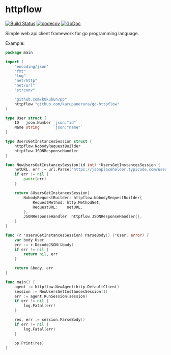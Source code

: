 # httpflow

[![Build Status](https://travis-ci.org/karupanerura/go-httpflow.svg?branch=master)](https://travis-ci.org/karupanerura/go-httpflow)
[![codecov](https://codecov.io/gh/karupanerura/go-httpflow/branch/master/graph/badge.svg)](https://codecov.io/gh/karupanerura/go-httpflow)
[![GoDoc](https://godoc.org/github.com/karupanerura/go-httpflow?status.svg)](http://godoc.org/github.com/karupanerura/go-httpflow)

Simple web api client framework for go programming language.

Example:

```go
package main

import (
	"encoding/json"
	"fmt"
	"log"
	"net/http"
	"net/url"
	"strconv"

	"github.com/k0kubun/pp"
	httpflow "github.com/karupanerura/go-httpflow"
)

type User struct {
	ID   json.Number `json:"id"`
	Name string      `json:"name"`
}

type UsersGetInstancesSession struct {
	httpflow.NobodyRequestBuilder
	httpflow.JSONResponseHandler
}

func NewUsersGetInstancesSession(id int) *UsersGetInstancesSession {
	netURL, err := url.Parse("https://jsonplaceholder.typicode.com/users/" + strconv.Itoa(id))
	if err != nil {
		panic(err)
	}

	return &UsersGetInstancesSession{
		NobodyRequestBuilder: httpflow.NobodyRequestBuilder{
			RequestMethod: http.MethodGet,
			RequestURL:    netURL,
		},
		JSONResponseHandler: httpflow.JSONResponseHandler{},
	}
}

func (r *UsersGetInstancesSession) ParseBody() (*User, error) {
	var body User
	err := r.DecodeJSON(&body)
	if err != nil {
		return nil, err
	}

	return &body, err
}

func main() {
	agent := httpflow.NewAgent(http.DefaultClient)
	session := NewUsersGetInstancesSession(1)
	err := agent.RunSession(session)
	if err != nil {
		log.Fatal(err)
	}

	res, err := session.ParseBody()
	if err != nil {
		log.Fatal(err)
	}

	pp.Print(res)
}
```
